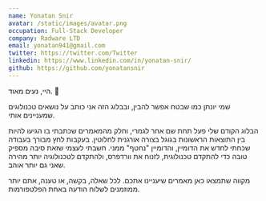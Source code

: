 ```yaml
---
name: Yonatan Snir
avatar: /static/images/avatar.png
occupation: Full-Stack Developer
company: Radware LTD
email: yonatan941@gmail.com
twitter: https://twitter.com/Twitter
linkedin: https://www.linkedin.com/in/yonatan-snir/
github: https://github.com/yonatansnir
---
```


היי, נעים מאוד. 👋

שמי יונתן כמו שבטח אפשר להבין, ובבלוג הזה אני כותב על נושאים טכנולוגים שמעניינים אותי.

הבלוג הקודם שלי פעל תחת שם אחר לגמרי, וחלק מהמאמרים שכתבתי בו הגיעו להיות בין התוצאות הראשונות בגוגל בצורה אורגנית לחלוטין. בעקבות לחץ מבורך בעבודה שכחתי לחדש את הדומיין, והדומיין "נחטף" ממני. חשבתי לעצמי שזאת סיבה מספיק טובה כדי להתקדם טכנולוגית, לזנוח את וורדפרס, ולהתקדם לטכנולוגיה יותר מהירה שאני גם יותר אוהב.

מקווה שתמצאו כאן מאמרים שיעניינו אתכם. לכל שאלה, בקשה, או טענה, אתם יותר ממוזמנים לשלוח הודעה באחת הפלטפורמות.
